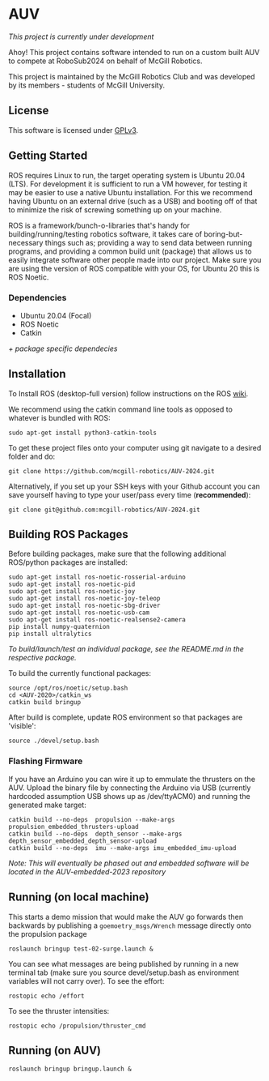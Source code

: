 # AUV

*This project is currently under development*

Ahoy! This project contains software intended to run on a custom built AUV to compete at RoboSub2024 on behalf of McGill Robotics.

This project is maintained by the McGill Robotics Club and was developed by its members - students of McGill University. 


## License

This software is licensed under [GPLv3](LICENSE).


## Getting Started

ROS requires Linux to run, the target operating system is Ubuntu 20.04 (LTS). For development it is sufficient to run a VM however, 
for testing it may be easier to use a native Ubuntu installation. For this we recommend having Ubuntu on an external drive (such as a USB) 
and booting off of that to minimize the risk of screwing something up on your machine. 

ROS is a framework/bunch-o-libraries that's handy for building/running/testing robotics software, it takes care of boring-but-necessary 
things such as; providing a way to send data between running programs, and providing a common build unit (package) that allows us to 
easily integrate software other people made into our project. Make sure you are using the version of ROS compatible with your OS, for 
Ubuntu 20 this is ROS Noetic.


### Dependencies

- Ubuntu 20.04 (Focal)
- ROS Noetic
- Catkin

*+ package specific dependecies*


## Installation 

To Install ROS (desktop-full version) follow instructions on the ROS [wiki](http://wiki.ros.org/noetic/Installation/Ubuntu).

We recommend using the catkin command line tools as opposed to whatever is bundled with ROS:

    sudo apt-get install python3-catkin-tools

To get these project files onto your computer using git navigate to a desired folder and do:

    git clone https://github.com/mcgill-robotics/AUV-2024.git
  
Alternatively, if you set up your SSH keys with your Github account you can save yourself having to type your user/pass every 
time (**recommended**):

    git clone git@github.com:mcgill-robotics/AUV-2024.git


## Building ROS Packages

Before building packages, make sure that the following additional ROS/python packages are installed:

	sudo apt-get install ros-noetic-rosserial-arduino
	sudo apt-get install ros-noetic-pid
	sudo apt-get install ros-noetic-joy
	sudo apt-get install ros-noetic-joy-teleop
	sudo apt-get install ros-noetic-sbg-driver
	sudo apt-get install ros-noetic-usb-cam
	sudo apt-get install ros-noetic-realsense2-camera
	pip install numpy-quaternion
	pip install ultralytics

*To build/launch/test an individual package, see the README.md in the respective package.*

To build the currently functional packages:

	source /opt/ros/noetic/setup.bash
	cd <AUV-2020>/catkin_ws
	catkin build bringup

After build is complete, update ROS environment so that packages are 'visible':

	source ./devel/setup.bash
  
  
### Flashing Firmware

If you have an Arduino you can wire it up to emmulate the thrusters on the AUV. Upload the 
binary file by connecting the Arduino via USB (currently hardcoded assumption USB shows up as /dev/ttyACM0) and running 
the generated make target:

    catkin build --no-deps  propulsion --make-args propulsion_embedded_thrusters-upload
    catkin build --no-deps  depth_sensor --make-args depth_sensor_embedded_depth_sensor-upload
    catkin build --no-deps  imu --make-args imu_embedded_imu-upload
    
_Note: This will eventually be phased out and embedded software will be located in the AUV-embedded-2023 repository_


## Running (on local machine)

This starts a demo mission that would make the AUV go forwards then backwards by publishing a `goemoetry_msgs/Wrench` message directly onto the propulsion package

    roslaunch bringup test-02-surge.launch &
    
You can see what messages are being published by running in a new terminal tab (make sure you source devel/setup.bash as environment variables will not carry over).
To see the effort:

    rostopic echo /effort
    
To see the thruster intensities:

    rostopic echo /propulsion/thruster_cmd


## Running (on AUV)
 
    roslaunch bringup bringup.launch & 
